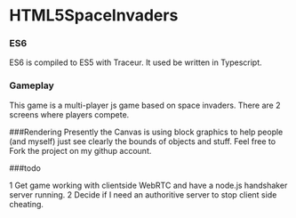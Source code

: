 HTML5SpaceInvaders
========

### ES6
ES6 is compiled to ES5 with Traceur. It used be written in Typescript.

### Gameplay
This game is a multi-player js game based on space invaders. There are 2 screens where players compete.

###Rendering
Presently the Canvas is using block graphics to help people (and myself) just see clearly the bounds of objects and stuff. Feel free to Fork the project on my githup account.

###todo

1 Get game working with clientside WebRTC and have a node.js handshaker server running.
2 Decide if I need an authoritive server to stop client side cheating.
